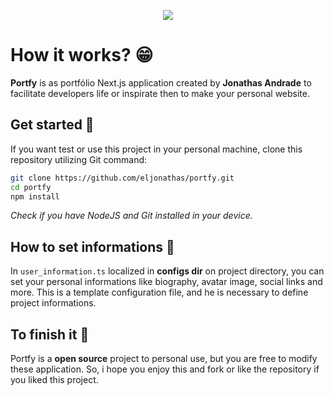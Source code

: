 <p align="center">
  <img src="https://i.imgur.com/qTpqtnh.png">
</p>

# How it works? 😁
**Portfy** is as portfólio Next.js application created by **Jonathas Andrade** to facilitate developers life or inspirate then to make your personal website. 

## Get started 🚀
If you want test or use this project in your personal machine, clone this repository utilizing Git command:

```bash
git clone https://github.com/eljonathas/portfy.git
cd portfy
npm install
```

_Check if you have NodeJS and Git installed in your device._

## How to set informations 🔧
In `user_information.ts` localized in **configs dir** on project directory, you can set your personal informations like biography, avatar image, social links and more. This is a template configuration file, and he is necessary to define project informations.

## To finish it 🙇
Portfy is a **open source** project to personal use, but you are free to modify these application. So, i hope you enjoy this and fork or like the repository if you liked this project. 
